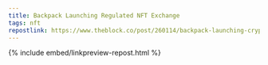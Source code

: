 ```yaml
---
title: Backpack Launching Regulated NFT Exchange
tags: nft
repostlink: https://www.theblock.co/post/260114/backpack-launching-cryptocurrency-exchange-with-dubai-license
---
```


{% include embed/linkpreview-repost.html %}
